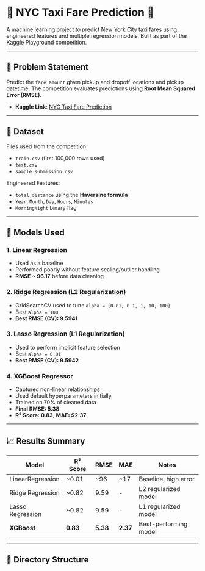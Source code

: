 # 🗽 NYC Taxi Fare Prediction 🚕  
A machine learning project to predict New York City taxi fares using engineered features and multiple regression models. Built as part of the Kaggle Playground competition.

---

## 🎯 Problem Statement  
Predict the `fare_amount` given pickup and dropoff locations and pickup datetime. The competition evaluates predictions using **Root Mean Squared Error (RMSE)**.

- **Kaggle Link**: [NYC Taxi Fare Prediction](https://www.kaggle.com/competitions/new-york-city-taxi-fare-prediction)

---

## 📁 Dataset  
Files used from the competition:
- `train.csv` (first 100,000 rows used)
- `test.csv`
- `sample_submission.csv`

Engineered Features:
- `total_distance` using the **Haversine formula**
- `Year`, `Month`, `Day`, `Hours`, `Minutes`
- `MorningNight` binary flag

---

## 🤖 Models Used

### 1. **Linear Regression**
- Used as a baseline
- Performed poorly without feature scaling/outlier handling
- **RMSE ~ 96.17** before data cleaning

### 2. **Ridge Regression (L2 Regularization)**
- GridSearchCV used to tune `alpha = [0.01, 0.1, 1, 10, 100]`
- Best `alpha = 100`
- **Best RMSE (CV): 9.5941**

### 3. **Lasso Regression (L1 Regularization)**
- Used to perform implicit feature selection
- Best `alpha = 0.01`
- **Best RMSE (CV): 9.5942**

### 4. **XGBoost Regressor**
- Captured non-linear relationships
- Used default hyperparameters initially
- Trained on 70% of cleaned data
- **Final RMSE: 5.38**
- **R² Score: 0.83**, **MAE: $2.37**

---

## 📈 Results Summary

| Model            | R² Score | RMSE   | MAE   | Notes                         |
|------------------|----------|--------|-------|-------------------------------|
| LinearRegression | ~0.01    | ~96    | ~17   | Baseline, high error          |
| Ridge Regression | ~0.82    | 9.59   | -     | L2 regularized model          |
| Lasso Regression | ~0.82    | 9.59   | -     | L1 regularized model          |
| **XGBoost**      | **0.83** | **5.38** | **2.37** | Best-performing model         |

---

## 📁 Directory Structure
